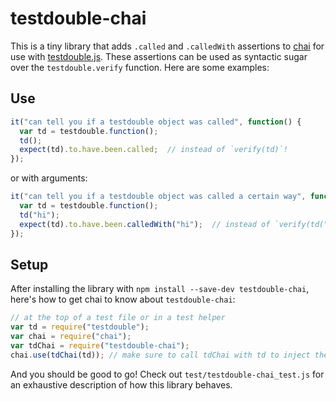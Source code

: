 # testdouble-chai

This is a tiny library that adds `.called` and `.calledWith` assertions to
[chai](http://chaijs.com/) for use with
[testdouble.js](https://github.com/testdouble/testdouble.js). These assertions
can be used as syntactic sugar over the `testdouble.verify` function. Here are
some examples:

## Use

```javascript
it("can tell you if a testdouble object was called", function() {
  var td = testdouble.function();
  td();
  expect(td).to.have.been.called;  // instead of `verify(td)`!
});
```

or with arguments:

```javascript
it("can tell you if a testdouble object was called a certain way", function() {
  var td = testdouble.function();
  td("hi");
  expect(td).to.have.been.calledWith("hi");  // instead of `verify(td("hi"))`!
});
```

## Setup

After installing the library with `npm install --save-dev testdouble-chai`,
here's how to get chai to know about `testdouble-chai`:

```javascript
// at the top of a test file or in a test helper
var td = require("testdouble");
var chai = require("chai");
var tdChai = require("testdouble-chai");
chai.use(tdChai(td)); // make sure to call tdChai with td to inject the dependency
```

And you should be good to go! Check out `test/testdouble-chai_test.js` for an
exhaustive description of how this library behaves.
